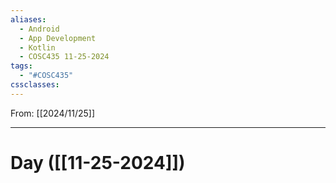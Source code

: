 ```yaml
---
aliases:
  - Android
  - App Development
  - Kotlin
  - COSC435 11-25-2024
tags:
  - "#COSC435"
cssclasses:
---
```

From: [[2024/11/25]]

-------
# Day  ([[11-25-2024]])
